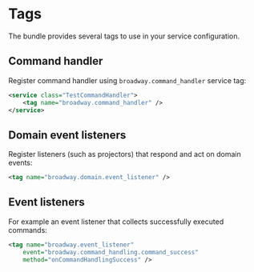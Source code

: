 # Tags

The bundle provides several tags to use in your service configuration.

## Command handler

Register command handler using `broadway.command_handler` service tag:
```xml
<service class="TestCommandHandler">
    <tag name="broadway.command_handler" />
</service>
```

## Domain event listeners

Register listeners (such as projectors) that respond and act on domain events:

```xml
<tag name="broadway.domain.event_listener" />
```

## Event listeners

For example an event listener that collects successfully executed commands:

```xml
<tag name="broadway.event_listener"
    event="broadway.command_handling.command_success"
    method="onCommandHandlingSuccess" />
```
